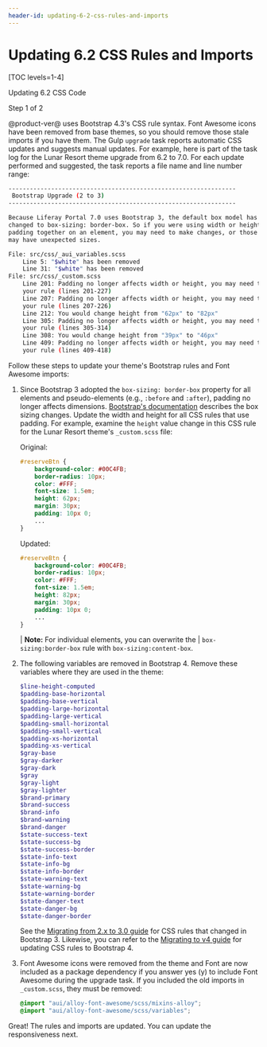 ```yaml
---
header-id: updating-6-2-css-rules-and-imports
---
```


# Updating 6.2 CSS Rules and Imports

[TOC levels=1-4]

<div class="learn-path-step row">
    <p id="stepTitle">Updating 6.2 CSS Code<p><p>Step 1 of 2</p>
</div>

@product-ver@ uses Bootstrap 4.3's CSS rule syntax. Font Awesome icons have been 
removed from base themes, so you should remove those stale imports if you have 
them. The Gulp `upgrade` task reports automatic CSS updates and suggests manual 
updates. For example, here is part of the task log for the Lunar Resort theme 
upgrade from 6.2 to 7.0. For each update performed and suggested, the task 
reports a file name and line number range:

```bash
----------------------------------------------------------------
 Bootstrap Upgrade (2 to 3)
----------------------------------------------------------------

Because Liferay Portal 7.0 uses Bootstrap 3, the default box model has been 
changed to box-sizing: border-box. So if you were using width or height, and 
padding together on an element, you may need to make changes, or those elements 
may have unexpected sizes.

File: src/css/_aui_variables.scss
    Line 5: "$white" has been removed
    Line 31: "$white" has been removed
File: src/css/_custom.scss
    Line 201: Padding no longer affects width or height, you may need to change 
    your rule (lines 201-227)
    Line 207: Padding no longer affects width or height, you may need to change 
    your rule (lines 207-226)
    Line 212: You would change height from "62px" to "82px"
    Line 305: Padding no longer affects width or height, you may need to change 
    your rule (lines 305-314)
    Line 308: You would change height from "39px" to "46px"
    Line 409: Padding no longer affects width or height, you may need to change 
    your rule (lines 409-418)
```

Follow these steps to update your theme's Bootstrap rules and Font Awesome 
imports:

1.  Since Bootstrap 3 adopted the `box-sizing: border-box` property for all 
    elements and pseudo-elements (e.g., `:before` and `:after`), padding no 
    longer affects dimensions. 
    [Bootstrap's documentation](https://getbootstrap.com/docs/3.3/css/#less-mixins-box-sizing) 
    describes the box sizing changes. Update the width and height for all CSS 
    rules that use padding. For example, examine the `height` value change in 
    this CSS rule for the Lunar Resort theme's `_custom.scss` file:

    Original:

    ```css
    #reserveBtn {
    	background-color: #00C4FB;
    	border-radius: 10px;
    	color: #FFF;
    	font-size: 1.5em;
    	height: 62px;
    	margin: 30px;
    	padding: 10px 0;
    	...
    }
    ```

    Updated:

    ```css
    #reserveBtn {
    	background-color: #00C4FB;
    	border-radius: 10px;
    	color: #FFF;
    	font-size: 1.5em;
    	height: 82px;
    	margin: 30px;
    	padding: 10px 0;
    	...
    }
    ```

    | **Note:** For individual elements, you can overwrite the 
    | `box-sizing:border-box` rule with `box-sizing:content-box`. 

2.  The following variables are removed in Bootstrap 4. Remove these variables 
    where they are used in the theme:

    ```scss
    $line-height-computed
    $padding-base-horizontal
    $padding-base-vertical
    $padding-large-horizontal
    $padding-large-vertical
    $padding-small-horizontal
    $padding-small-vertical
    $padding-xs-horizontal
    $padding-xs-vertical
    $gray-base
    $gray-darker
    $gray-dark
    $gray
    $gray-light
    $gray-lighter
    $brand-primary
    $brand-success
    $brand-info
    $brand-warning
    $brand-danger
    $state-success-text
    $state-success-bg
    $state-success-border
    $state-info-text
    $state-info-bg
    $state-info-border
    $state-warning-text
    $state-warning-bg
    $state-warning-border
    $state-danger-text
    $state-danger-bg
    $state-danger-border
    ```

    See the 
    [Migrating from 2.x to 3.0 guide](http://getbootstrap.com/migration/#migrating-from-2x-to-30) 
    for CSS rules that changed in Bootstrap 3. Likewise, you can refer to the 
    [Migrating to v4 guide](https://getbootstrap.com/docs/4.3/migration/) 
    for updating CSS rules to Bootstrap 4. 

3.  Font Awesome icons were removed from the theme and Font are now included as 
    a package dependency if you answer yes (y) to include Font Awesome during 
    the upgrade task. If you included the old imports in `_custom.scss`, they 
    must be removed:

    ```scss
    @import "aui/alloy-font-awesome/scss/mixins-alloy";
    @import "aui/alloy-font-awesome/scss/variables";
    ```

Great! The rules and imports are updated. You can update the responsiveness 
next. 

